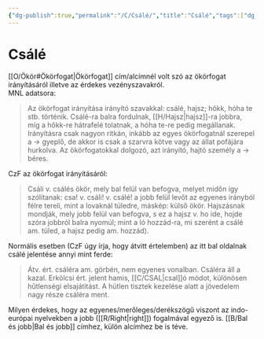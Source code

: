 ```yaml
---
{"dg-publish":true,"permalink":"/C/Csálé/","title":"Csálé","tags":["dg_uploaded"],"created":"2023-10-23T02:33","updated":"2023-11-02T04:20"}
---
```



# Csálé

[[O/Ökör#Ökörfogat\|Ökörfogat]] cím/alcímnél volt szó az ökörfogat irányításáról illetve az érdekes vezényszavakról.  
MNL adatsora:  
> Az ökörfogat irányítása irányító szavakkal: csálé, hajsz; hőkk, hóha te stb. történik. Csálé-ra balra fordulnak, [[H/Hajsz\|hajsz]]-ra jobbra, míg a hőkk-re hátrafelé tolatnak, a hóha te-re pedig megállanak. Irányításra csak nagyon ritkán, inkább az egyes ökörfogatnál szerepel a → gyeplő, de akkor is csak a szarvra kötve vagy az állat pofájára hurkolva. Az ökörfogatokkal dolgozó, azt irányító, hajtó személy a → béres.  

CzF az ökörfogat irányításáról:  
> Csáli v. csálés ökör, mely bal felül van befogva, melyet midőn így szólítanak: csa! v. csáli! v. csálé! a jobb felül levőt az egyenes irányból félre tereli, mint a lovaknál tüledre, máskép: külső ökör. Hajszásnak mondják, mely jobb felül van befogva, s ez a hajsz v. ho ide, hojde szóra jobbról balra nyomúl; mint a ló hozzád-ra, mi szerént a csálé am. tüled, a hajsz pedig am. hozzád).  

Normális esetben (CzF úgy írja, hogy átvitt értelemben) az itt bal oldalnak csálé jelentése annyi mint ferde:  
> Átv. ért. csáléra am. görbén, nem egyenes vonalban. Csáléra áll a kazal. Erkölcsi ért. jelent hamis, [[C/CSAL\|csal]]ó módot, különösen hűtlenségi elsajátitást. A hütlen tisztek kezelése alatt a jövedelem nagy része csáléra ment.  

Milyen érdekes, hogy az egyenes/merőleges/derékszögű viszont az indo-európai nyelvekben a jobb ([[R/Right\|right]]) fogalmával egyező is. [[B/Bal és jobb\|Bal és jobb]] címhez, külön alcímhez be is téve.  